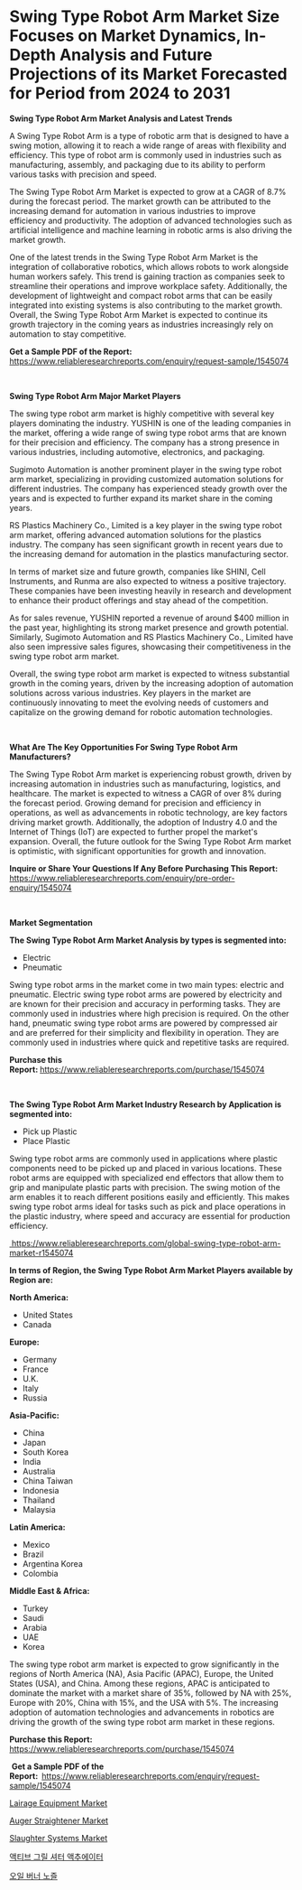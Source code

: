 <p><h1>Swing Type Robot Arm Market Size Focuses on Market Dynamics, In-Depth Analysis and Future Projections of its Market Forecasted for Period from 2024 to 2031</h1></p><p><strong>Swing Type Robot Arm Market Analysis and Latest Trends</strong></p>
<p><p>A Swing Type Robot Arm is a type of robotic arm that is designed to have a swing motion, allowing it to reach a wide range of areas with flexibility and efficiency. This type of robot arm is commonly used in industries such as manufacturing, assembly, and packaging due to its ability to perform various tasks with precision and speed.</p><p>The Swing Type Robot Arm Market is expected to grow at a CAGR of 8.7% during the forecast period. The market growth can be attributed to the increasing demand for automation in various industries to improve efficiency and productivity. The adoption of advanced technologies such as artificial intelligence and machine learning in robotic arms is also driving the market growth.</p><p>One of the latest trends in the Swing Type Robot Arm Market is the integration of collaborative robotics, which allows robots to work alongside human workers safely. This trend is gaining traction as companies seek to streamline their operations and improve workplace safety. Additionally, the development of lightweight and compact robot arms that can be easily integrated into existing systems is also contributing to the market growth. Overall, the Swing Type Robot Arm Market is expected to continue its growth trajectory in the coming years as industries increasingly rely on automation to stay competitive.</p></p>
<p><strong>Get a Sample PDF of the Report:&nbsp;</strong> <a href="https://www.reliableresearchreports.com/enquiry/request-sample/1545074">https://www.reliableresearchreports.com/enquiry/request-sample/1545074</a></p>
<p>&nbsp;</p>
<p><strong>Swing Type Robot Arm Major Market Players</strong></p>
<p><p>The swing type robot arm market is highly competitive with several key players dominating the industry. YUSHIN is one of the leading companies in the market, offering a wide range of swing type robot arms that are known for their precision and efficiency. The company has a strong presence in various industries, including automotive, electronics, and packaging.</p><p>Sugimoto Automation is another prominent player in the swing type robot arm market, specializing in providing customized automation solutions for different industries. The company has experienced steady growth over the years and is expected to further expand its market share in the coming years.</p><p>RS Plastics Machinery Co., Limited is a key player in the swing type robot arm market, offering advanced automation solutions for the plastics industry. The company has seen significant growth in recent years due to the increasing demand for automation in the plastics manufacturing sector.</p><p>In terms of market size and future growth, companies like SHINI, Cell Instruments, and Runma are also expected to witness a positive trajectory. These companies have been investing heavily in research and development to enhance their product offerings and stay ahead of the competition.</p><p>As for sales revenue, YUSHIN reported a revenue of around $400 million in the past year, highlighting its strong market presence and growth potential. Similarly, Sugimoto Automation and RS Plastics Machinery Co., Limited have also seen impressive sales figures, showcasing their competitiveness in the swing type robot arm market.</p><p>Overall, the swing type robot arm market is expected to witness substantial growth in the coming years, driven by the increasing adoption of automation solutions across various industries. Key players in the market are continuously innovating to meet the evolving needs of customers and capitalize on the growing demand for robotic automation technologies.</p></p>
<p>&nbsp;</p>
<p><strong>What Are The Key Opportunities For Swing Type Robot Arm Manufacturers?</strong></p>
<p><p>The Swing Type Robot Arm market is experiencing robust growth, driven by increasing automation in industries such as manufacturing, logistics, and healthcare. The market is expected to witness a CAGR of over 8% during the forecast period. Growing demand for precision and efficiency in operations, as well as advancements in robotic technology, are key factors driving market growth. Additionally, the adoption of Industry 4.0 and the Internet of Things (IoT) are expected to further propel the market's expansion. Overall, the future outlook for the Swing Type Robot Arm market is optimistic, with significant opportunities for growth and innovation.</p></p>
<p><strong>Inquire or Share Your Questions If Any Before Purchasing This Report:</strong> <a href="https://www.reliableresearchreports.com/enquiry/pre-order-enquiry/1545074">https://www.reliableresearchreports.com/enquiry/pre-order-enquiry/1545074</a></p>
<p>&nbsp;</p>
<p><strong>Market Segmentation</strong></p>
<p><strong>The Swing Type Robot Arm Market Analysis by types is segmented into:</strong></p>
<p><ul><li>Electric</li><li>Pneumatic</li></ul></p>
<p><p>Swing type robot arms in the market come in two main types: electric and pneumatic. Electric swing type robot arms are powered by electricity and are known for their precision and accuracy in performing tasks. They are commonly used in industries where high precision is required. On the other hand, pneumatic swing type robot arms are powered by compressed air and are preferred for their simplicity and flexibility in operation. They are commonly used in industries where quick and repetitive tasks are required.</p></p>
<p><strong>Purchase this Report:&nbsp;</strong><a href="https://www.reliableresearchreports.com/purchase/1545074">https://www.reliableresearchreports.com/purchase/1545074</a></p>
<p>&nbsp;</p>
<p><strong>The Swing Type Robot Arm Market Industry Research by Application is segmented into:</strong></p>
<p><ul><li>Pick up Plastic</li><li>Place Plastic</li></ul></p>
<p><p>Swing type robot arms are commonly used in applications where plastic components need to be picked up and placed in various locations. These robot arms are equipped with specialized end effectors that allow them to grip and manipulate plastic parts with precision. The swing motion of the arm enables it to reach different positions easily and efficiently. This makes swing type robot arms ideal for tasks such as pick and place operations in the plastic industry, where speed and accuracy are essential for production efficiency.</p></p>
<p><a href="https://www.reliableresearchreports.com/global-swing-type-robot-arm-market-r1545074">&nbsp;https://www.reliableresearchreports.com/global-swing-type-robot-arm-market-r1545074</a></p>
<p><strong>In terms of Region, the Swing Type Robot Arm Market Players available by Region are:</strong></p>
<p>
    <p> <strong> North America: </strong>
        <ul>
            <li>United States</li>
            <li>Canada</li>
        </ul>
        </p> 
    <p> <strong> Europe: </strong>
        <ul>
            <li>Germany</li>
            <li>France</li>
            <li>U.K.</li>
            <li>Italy</li>
            <li>Russia</li>
        </ul>
        </p> 
    <p> <strong> Asia-Pacific: </strong>
        <ul>
            <li>China</li>
            <li>Japan</li>
            <li>South Korea</li>
            <li>India</li>
            <li>Australia</li>
            <li>China Taiwan</li>
            <li>Indonesia</li>
            <li>Thailand</li>
            <li>Malaysia</li>
        </ul>
        </p> 
    <p> <strong> Latin America: </strong>
        <ul>
            <li>Mexico</li>
            <li>Brazil</li>
            <li>Argentina Korea</li>
            <li>Colombia</li>
        </ul>
        </p> 
    <p> <strong> Middle East & Africa: </strong>
        <ul>
            <li>Turkey</li>
            <li>Saudi</li>
            <li>Arabia</li>
            <li>UAE</li>
            <li>Korea</li>
        </ul>
    </p>
    </p>
<p><p>The swing type robot arm market is expected to grow significantly in the regions of North America (NA), Asia Pacific (APAC), Europe, the United States (USA), and China. Among these regions, APAC is anticipated to dominate the market with a market share of 35%, followed by NA with 25%, Europe with 20%, China with 15%, and the USA with 5%. The increasing adoption of automation technologies and advancements in robotics are driving the growth of the swing type robot arm market in these regions.</p></p>
<p><strong>Purchase this Report: </strong><a href="https://www.reliableresearchreports.com/purchase/1545074">https://www.reliableresearchreports.com/purchase/1545074</a></p>
<p>&nbsp;<strong>Get a Sample PDF of the Report:&nbsp;&nbsp;</strong><a href="https://www.reliableresearchreports.com/enquiry/request-sample/1545074">https://www.reliableresearchreports.com/enquiry/request-sample/1545074</a></p>
<p><strong></strong></p>
<p><p><a href="https://github.com/LouieAltenwert/Market-Research-Report-List-1/blob/main/lairage-equipment-market.md">Lairage Equipment Market</a></p><p><a href="https://github.com/cecuraprangm/Market-Research-Report-List-4/blob/main/auger-straightener-market.md">Auger Straightener Market</a></p><p><a href="https://github.com/ChiragRP21/Market-Research-Report-List-5/blob/main/slaughter-systems-market.md">Slaughter Systems Market</a></p><p><a href="https://github.com/RichardLueilwitz787/Market-Research-Report-List-3/blob/main/732325069898.md">액티브 그릴 셔터 액추에이터</a></p><p><a href="https://github.com/fredrickeglers/Market-Research-Report-List-3/blob/main/360105669897.md">오일 버너 노즐</a></p></p>